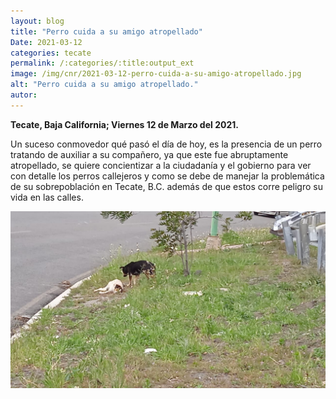 ```yaml
---
layout: blog
title: "Perro cuida a su amigo atropellado"
Date: 2021-03-12
categories: tecate
permalink: /:categories/:title:output_ext
image: /img/cnr/2021-03-12-perro-cuida-a-su-amigo-atropellado.jpg
alt: "Perro cuida a su amigo atropellado."
autor:
---
```


**Tecate, Baja California; Viernes 12 de Marzo del 2021.** 

Un suceso conmovedor qué pasó el día de hoy, es la presencia de un perro tratando de auxiliar a su compañero, ya que este fue abruptamente atropellado, se quiere concientizar a la ciudadanía  y el gobierno para ver con detalle los perros callejeros y como se debe de manejar la problemática de su sobrepoblación en Tecate, B.C. además de que estos corre peligro su vida en las calles.

<div id="carouselExampleSlidesOnly" class="carousel slide" data-ride="carousel">
  <div class="carousel-inner">
    <div class="carousel-item active">
       <img class="d-block w-100" src="/img/cnr/2021-03-12-perro-cuida-a-su-amigo-atropellado.jpg" loading="lazy"  alt="Perro cuida a su amigo atropellado.">
    </div>
  </div>
</div>